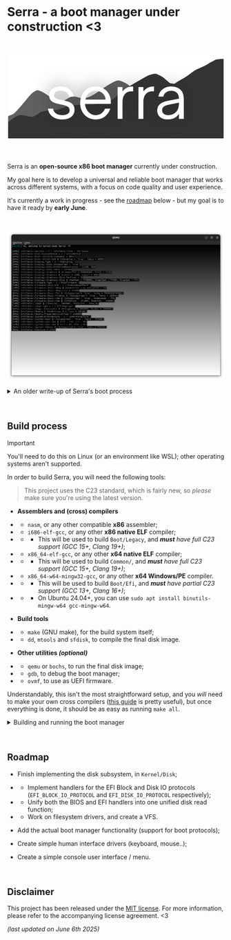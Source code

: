# Serra - a boot manager under construction <3

&nbsp;

<p align="center">
  <img src="Branding/Serra-logo.png" alt="The Serra logo"></img>
</p>

&nbsp;

Serra is an **open-source x86 boot manager** currently under construction.

My goal here is to develop a universal and reliable boot manager that works
across different systems, with a focus on code quality and user experience.

It's currently a work in progress - see the [roadmap](#roadmap) below - but
my goal is to have it ready by **early June**.

&nbsp;

<p align="center">
  <img src="Branding/Boot-process2.png"></img>
</p>

<details>

  <summary>An older write-up of Serra's boot process</summary>

  <p align="center">
    <img src="Branding/Boot-process.png" alt="A write-up of Serra's boot process"></img>
  </p>

</details>

&nbsp;


## Build process

> [!IMPORTANT]
> You'll need to do this on Linux (or an environment like WSL); other operating systems aren't supported.

In order to build Serra, you will need the following tools:
> This project uses the C23 standard, which is fairly new, so *please* make sure you're using the latest version.

- **Assemblers and (cross) compilers**
- - `nasm`, or any other compatible **x86** assembler;
- - `i686-elf-gcc`, or any other **x86 native ELF** compiler;
- - - This will be used to build `Boot/Legacy`, and ***must** have full C23 support (GCC 15+, Clang 19+)*;
- - `x86_64-elf-gcc`, or any other **x64 native ELF** compiler;
- - - This will be used to build `Common/`, and ***must** have full C23 support (GCC 15+, Clang 19+)*;
- - `x86_64-w64-mingw32-gcc`, or any other **x64 Windows/PE** compiler.
- - - This will be used to build `Boot/Efi`, and ***must** have partial C23 support (GCC 13+, Clang 16+)*;
- - - On Ubuntu 24.04+, you can use `sudo apt install binutils-mingw-w64 gcc-mingw-w64`.

- **Build tools**
- - `make` (GNU make), for the build system itself;
- - `dd`, `mtools` and `sfdisk`, to compile the final disk image.

- **Other utilities *(optional)***
- - `qemu` or `bochs`, to run the final disk image;
- - `gdb`, to debug the boot manager;
- - `ovmf`, to use as UEFI firmware.

Understandably, this isn't the most straightforward setup, and you *will* need
to make your own cross compilers ([this guide](https://wiki.osdev.org/GCC_Cross-Compiler)
is pretty useful), but once everything is done, it should be as easy as
running `make all`.

<details>

  <summary>Building and running the boot manager</summary>

  ### Configuring the boot manager
  This is still a work-in-progress, but you can configure how Serra is built
  and configured in **`makefile.config` > *Build Options***.

  ### Building the boot manager
  - `make clean`: Clean all leftover files (.o, .bin, .elf, .img, etc.);
  - `make compile`: Compile any remaining files;
  - **`make all`: Build everything**;

  ### Running the boot manager
  - **`make run`: Run with QEMU**;
  - `make runbochs`: Run with Bochs;
  - **`make runefi`: Run EFI with QEMU**;
  - `make rungdb`: Run with QEMU using the GDB debugger;
  - `make runkvm`: Run with QEMU using the KVM emulation layer;
  - `make runint`: Run with QEMU showing exceptions.

</details>

&nbsp;


## Roadmap

- Finish implementing the disk subsystem, in `Kernel/Disk`;
- - Implement handlers for the EFI Block and Disk IO protocols (`EFI_BLOCK_IO_PROTOCOL` and `EFI_DISK_IO_PROTOCOL` respectively);
- - Unify both the BIOS and EFI handlers into one unified disk read function;
- - Work on filesystem drivers, and create a VFS.

- Add the actual boot manager functionality (support for boot protocols);

- Create simple human interface drivers (keyboard, mouse..);

- Create a simple console user interface / menu.

&nbsp;


## Disclaimer

This project has been released under the [MIT license](https://choosealicense.com/licenses/mit/).
For more information, please refer to the accompanying license agreement. <3

*(last updated on June 6th 2025)*
